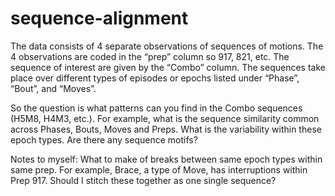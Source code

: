 # sequence-alignment

The data consists of 4 separate observations of sequences of motions.  The 4 observations are coded in the “prep” column so 917, 821, etc.  The sequence of interest are given by the “Combo” column. The sequences take place over different types of episodes or epochs listed under “Phase”, “Bout”, and “Moves”.

So the question is what patterns can you find in the Combo sequences (H5M8, H4M3, etc.).  For example, what is the sequence similarity common across Phases, Bouts, Moves and Preps.  What is the variability within these epoch types.  Are there any sequence motifs?

Notes to myself:
What to make of breaks between same epoch types within same prep. For example,
Brace, a type of Move, has interruptions within Prep 917. Should I stitch these
together as one single sequence?
